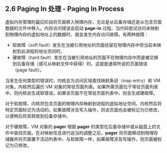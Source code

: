 ## 2.6 Paging In 处理 - Paging In Process
虚拟内存管理的最后阶段将页面移入物理内存，无论是从后备存储还是从包含页面数据的文件中移入。内存访问错误会启动 **page-in** 过程。当代码尝试访问未映射到物理内存的虚拟地址上的数据时，就会发生内存访问故障。有两种故障：

* 软故障（soft fault）发生在当被引用地址的页面驻留在物理内存中但当前未映射到此进程的地址空间时。
* 硬故障（hard fault）发生在当被引用地址的页面不在物理内存中而是被交换到后备存储（或可从映射文件中获得）时。这就是通常所说的页面错误（page fault）。

当发生任何类型的错误时，内核会为访问区域查找映射条目（map entry）和 VM 对象。内核然后遍历 VM 对象的常驻页面列表。如果所需页面位于常驻页面列表中，则内核会生成软错误。如果该页面不在常驻页面列表中，则会生成硬故障。

对于软故障，内核将包含页面的物理内存映射到进程的虚拟地址空间。内核然后将特定页面标记为活动的。如果故障涉及写入操作，则该页面也会被标记为已修改，以便稍后将其释放到后备存储中。

对于硬故障，VM 对象的 **pager** 根据 **pager** 的类型在后备存储中或从磁盘上的文件中查找页面。在对映射信息进行适当的调整之后，**pager** 将页面移动到物理存储器并将页面置于活动列表中。与软故障一样，如果故障涉及写操作，则页面被标记为已修改。
